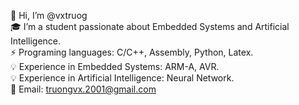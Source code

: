 👋 Hi, I’m @vxtruog  
🎓 I’m a student passionate about Embedded Systems and Artificial Intelligence.  
⚡ Programing languages: C/C++, Assembly, Python, Latex.  
💡 Experience in Embedded Systems: ARM-A, AVR.  
💡 Experience in Artificial Intelligence: Neural Network.  
🔗 Email: [truongvx.2001@gmail.com](mailto:truongvx.2001@gmail.com)


<!--
**vxtruog/vxtruog** is a ✨ _special_ ✨ repository because its `README.md` (this file) appears on your GitHub profile.

Here are some ideas to get you started:

- 🔭 I’m currently working on ...
- 🌱 I’m currently learning ...
- 👯 I’m looking to collaborate on ...
- 🤔 I’m looking for help with ...
- 💬 Ask me about ...
- 📫 How to reach me: ...
- 😄 Pronouns: ...
- ⚡ Fun fact: ...
-->
